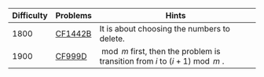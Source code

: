 | Difficulty | Problems | Hints |
| -------- | -------- | -------- |
| 1800 | [CF1442B](https://codeforces.com/problemset/problem/1442/B) | It is about choosing the numbers to delete. |
| 1900 | [CF999D](https://codeforces.com/problemset/problem/999/D) | $\bmod m$ first, then the problem is transition from $i$ to $(i+1)\bmod m$ . |